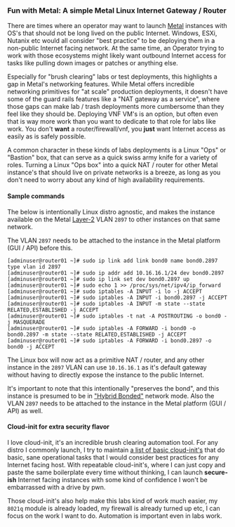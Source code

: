 ### Fun with Metal: A simple Metal Linux Internet Gateway / Router

There are times where an operator may want to launch [Metal](https://metal.equinix.com/) instances with OS's that should not be long lived on the public Internet. Windows, ESXi, Nutanix etc would all consider "best practice" to be deploying them in a non-public Internet facing network. At the same time, an Operator trying to work with those ecosystems might likely want outbound Internet access for tasks like pulling down images or patches or anything else.

Especially for "brush clearing" labs or test deployments, this highlights a gap in Metal's networking features. While Metal offers incredible networking primitives for "at scale" production deployments, it doesn't have some of the guard rails features like a "NAT gateway as a service", where those gaps can make lab / trash deployments more cumbersome than they feel like they should be. Deploying VNF VM's is an option, but often even that is way more work than you want to dedicate to that role for labs like work. You don't **want** a router/firewall/vnf, you **just** want Internet access as easily as is safely possible.

A common character in these kinds of labs deployments is a Linux "Ops" or "Bastion" box, that can serve as a quick swiss army knife for a variety of roles. Turning a Linux "Ops box" into a quick NAT / router for other Metal instance's that should live on private networks is a breeze, as long as you don't need to worry about any kind of high availability requirements.

#### Sample commands

The below is intentionally Linux distro agnostic, and makes the instance available on the Metal [Layer-2](https://metal.equinix.com/developers/docs/layer2-networking/overview/) VLAN `2897` to other instances on that same network.

The VLAN `2897` needs to be attached to the instance in the Metal platform (GUI / API) before this.

```
[adminuser@router01 ~]# sudo ip link add link bond0 name bond0.2897 type vlan id 2897
[adminuser@router01 ~]# sudo ip addr add 10.16.16.1/24 dev bond0.2897
[adminuser@router01 ~]# sudo ip link set dev bond0.2897 up
[adminuser@router01 ~]# sudo echo 1 >> /proc/sys/net/ipv4/ip_forward
[adminuser@router01 ~]# sudo iptables -A INPUT -i lo -j ACCEPT
[adminuser@router01 ~]# sudo iptables -A INPUT -i bond0.2897 -j ACCEPT
[adminuser@router01 ~]# sudo iptables -A INPUT -m state --state RELATED,ESTABLISHED -j ACCEPT
[adminuser@router01 ~]# sudo iptables -t nat -A POSTROUTING -o bond0 -j MASQUERADE
[adminuser@router01 ~]# sudo iptables -A FORWARD -i bond0 -o bond0.2897 -m state --state RELATED,ESTABLISHED -j ACCEPT
[adminuser@router01 ~]# sudo iptables -A FORWARD -i bond0.2897 -o bond0 -j ACCEPT
```

The Linux box will now act as a primitive NAT / router, and any other instance in the `2897` VLAN can use `10.16.16.1` as it's default gateway without having to directly expose the instance to the public Internet.

It's important to note that this intentionally "preserves the bond", and this instance is presumed to be in ["Hybrid Bonded"](https://metal.equinix.com/developers/docs/layer2-networking/hybrid-bonded-mode/) network mode. Also the VLAN `2897` needs to be attached to the instance in the Metal platform (GUI / API) as well.

#### Cloud-init for extra security flavor

I love cloud-init, it's an incredible brush clearing automation tool. For any distro I commonly launch, I try to maintain [a list of basic cloud-init's](https://github.com/dlotterman/metal_code_snippets/tree/main/boiler_plate_cloud_inits) that do basic, sane operational tasks that I would consider best practices for any Internet facing host. With repeatable cloud-init's, where I can just copy and paste the same boilerplate every time without thinking, I can launch **secure-ish** Internet facing instances with some kind of confidence I won't be embarrassed with a drive by pwn.

Those cloud-init's also help make this labs kind of work much easier, my `8021q` module is already loaded, my firewall is already turned up etc, I can focus on the work I want to do. Automation is important even in labs work.
